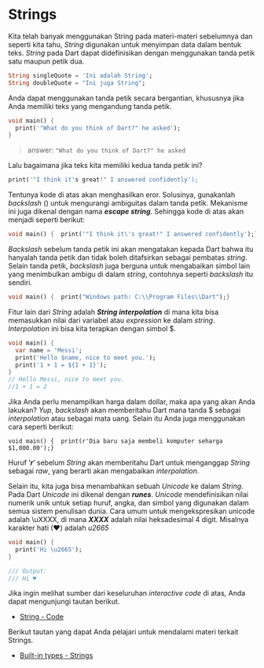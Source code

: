 # Strings

Kita telah banyak menggunakan String pada materi-materi sebelumnya dan seperti kita tahu, _String_ digunakan untuk menyimpan data dalam bentuk teks. _String_ pada Dart dapat didefinisikan dengan menggunakan tanda petik satu maupun petik dua.

```dart
String singleQuote = 'Ini adalah String';
String doubleQuote = "Ini juga String";
```

Anda dapat menggunakan tanda petik secara bergantian, khususnya jika Anda memiliki teks yang mengandung tanda petik.

```dart
void main() {
  print('"What do you think of Dart?" he asked');
}
```

> answer: `"What do you think of Dart?" he asked`

Lalu bagaimana jika teks kita memiliki kedua tanda petik ini?

```dart
print('"I think it's great!" I answered confidently');
```

Tentunya kode di atas akan menghasilkan eror. Solusinya, gunakanlah _backslash_ () untuk mengurangi ambiguitas dalam tanda petik. Mekanisme ini juga dikenal dengan nama _**escape string**_. Sehingga kode di atas akan menjadi seperti berikut:

```dart
void main() {  print('"I think it\'s great!" I answered confidently');}
```

_Backslash_ sebelum tanda petik ini akan mengatakan kepada Dart bahwa itu hanyalah tanda petik dan tidak boleh ditafsirkan sebagai pembatas _string_. Selain tanda petik, _backslash_ juga berguna untuk mengabaikan simbol lain yang menimbulkan ambigu di dalam _string_, contohnya seperti _backslash_ itu sendiri.

```dart
void main() {  print("Windows path: C:\\Program Files\\Dart");}
```

Fitur lain dari _String_ adalah _**String interpolation**_ di mana kita bisa memasukkan nilai dari variabel atau _expression_ ke dalam _string_. _Interpolation_ ini bisa kita terapkan dengan simbol $.

```dart
void main() {
  var name = 'Messi';
  print('Hello $name, nice to meet you.');
  print('1 + 1 = ${1 + 1}');
}
// Hello Messi, nice to meet you.
//1 + 1 = 2
```

Jika Anda perlu menampilkan harga dalam dollar, maka apa yang akan Anda lakukan? _Yup_, _backslash_ akan memberitahu Dart mana tanda $ sebagai _interpolation_ atau sebagai mata uang. Selain itu Anda juga menggunakan cara seperti berikut:

```
void main() {  print(r'Dia baru saja membeli komputer seharga $1,000.00');}
```

Huruf ‘_**r**_’ sebelum _String_ akan memberitahu Dart untuk menganggap _String_ sebagai _raw_, yang berarti akan mengabaikan _interpolation_.

Selain itu, kita juga bisa menambahkan sebuah _Unicode_ ke dalam _String_. Pada Dart _Unicode_ ini dikenal dengan _**runes**_. _Unicode_ mendefinisikan nilai numerik unik untuk setiap huruf, angka, dan simbol yang digunakan dalam semua sistem penulisan dunia. Cara umum untuk mengekspresikan unicode adalah \uXXXX, di mana _**XXXX**_ adalah nilai heksadesimal 4 digit. Misalnya karakter hati (♥) adalah _u2665_

```dart
void main() {
  print('Hi \u2665');
}

/// Output:
/// Hi ♥
```

Jika ingin melihat sumber dari keseluruhan _interactive code_ di atas, Anda dapat mengunjungi tautan berikut.

- [String - Code](https://github.com/dicodingacademy/a191-dart-code/tree/main/03_dart_fundamental/05_strings "‌")

Berikut tautan yang dapat Anda pelajari untuk mendalami materi terkait Strings.

- [Built-in types - Strings](https://dart.dev/language/built-in-types#strings "‌")